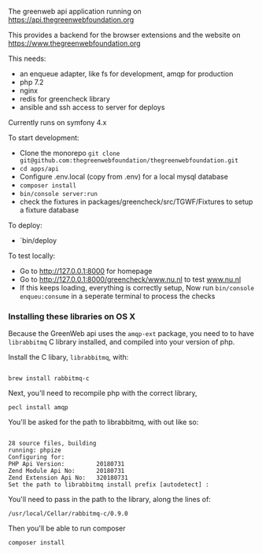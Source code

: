 The greenweb api application running on https://api.thegreenwebfoundation.org

This provides a backend for the browser extensions and the website on https://www.thegreenwebfoundation.org

This needs:

- an enqueue adapter, like fs for development, amqp for production
- php 7.2
- nginx
- redis for greencheck library
- ansible and ssh access to server for deploys

Currently runs on symfony 4.x

To start development:

- Clone the monorepo `git clone git@github.com:thegreenwebfoundation/thegreenwebfoundation.git`
- `cd apps/api`
- Configure .env.local (copy from .env) for a local mysql database
- `composer install`
- `bin/console server:run`
- check the fixtures in packages/greencheck/src/TGWF/Fixtures to setup a fixture database

To deploy:

- `bin/deploy

To test locally:

- Go to http://127.0.0.1:8000 for homepage
- Go to http://127.0.0.1:8000/greencheck/www.nu.nl to test www.nu.nl
- If this keeps loading, everything is correctly setup, Now run `bin/console enqueu:consume` in a seperate terminal to process the checks

### Installing these libraries on OS X

Because the GreenWeb api uses the `amqp-ext` package, you need to to have `librabbitmq` C library installed, and compiled into your version of php.

Install the C libary, `librabbitmq`, with:

```

brew install rabbitmq-c
```

Next, you'll need to recompile php with the correct library,

```
pecl install amqp
```

You'll be asked for the path to librabbitmq, with out like so:

```

28 source files, building
running: phpize
Configuring for:
PHP Api Version:         20180731
Zend Module Api No:      20180731
Zend Extension Api No:   320180731
Set the path to librabbitmq install prefix [autodetect] :
```

You'll need to pass in the path to the library, along the lines of:

```
/usr/local/Cellar/rabbitmq-c/0.9.0
```

Then you'll be able to run composer

```
composer install
```
